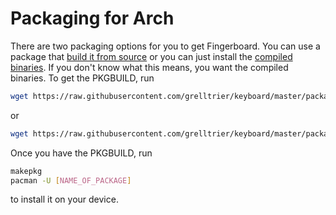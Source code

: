 # Packaging for Arch
There are two packaging options for you to get Fingerboard. You can use a package that [build it from source](src) or you can just install the [compiled binaries](bin). If you don't know what this means, you want the compiled binaries.
To get the PKGBUILD, run
```bash
wget https://raw.githubusercontent.com/grelltrier/keyboard/master/packaging/bin/PKGBUILD
```
or
```bash
wget https://raw.githubusercontent.com/grelltrier/keyboard/master/packaging/src/PKGBUILD
```

Once you have the PKGBUILD, run
```bash
makepkg
pacman -U [NAME_OF_PACKAGE]
```
to install it on your device.